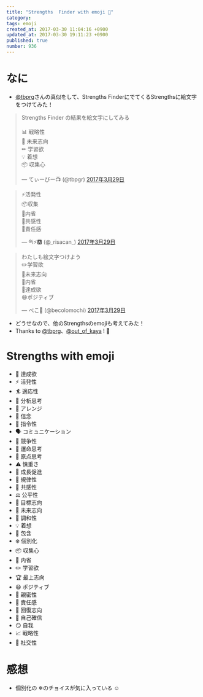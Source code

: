 ```yaml
---
title: "Strengths  Finder with emoji 🐶"
category: 
tags: emoji
created_at: 2017-03-30 11:04:16 +0900
updated_at: 2017-03-30 19:11:23 +0900
published: true
number: 936
---
```


# なに
*  [@tbprg](https://twitter.com/tbprg)さんの真似をして、Strengths FinderにでてくるStrengthsに絵文字をつけてみた！

<blockquote class="twitter-tweet" data-lang="ja"><p lang="ja" dir="ltr">Strengths Finder の結果を絵文字にしてみる<br><br>📊 戦略性<br>🚀 未来志向<br>✏ 学習欲<br>💡 着想<br>📦 収集心</p>&mdash; てぃーびー📺 (@tbpgr) <a href="https://twitter.com/tbpgr/status/847081683136360449">2017年3月29日</a></blockquote>

<script async src="//platform.twitter.com/widgets.js" charset="utf-8"></script>
<blockquote class="twitter-tweet" data-lang="ja"><p lang="ja" dir="ltr">⚡️活発性<br>📦収集<br>💭内省<br>💞共感性<br>😤責任感</p>&mdash; ®️ℹ️⚡️🅰️ (@_risacan_) <a href="https://twitter.com/_risacan_/status/847083942855393280">2017年3月29日</a></blockquote>
<script async src="//platform.twitter.com/widgets.js" charset="utf-8"></script>
<blockquote class="twitter-tweet" data-lang="ja"><p lang="ja" dir="ltr">わたしも絵文字つけよう<br>✏️学習欲<br>🚀未来志向<br>💭内省<br>💪達成欲<br>😄ポジティブ</p>&mdash; べこ🐄 (@becolomochi) <a href="https://twitter.com/becolomochi/status/847087177552998400">2017年3月29日</a></blockquote>
<script async src="//platform.twitter.com/widgets.js" charset="utf-8"></script>

* どうせなので、他のStrengthsのemojiも考えてみた！
* Thanks to [@tbprg](https://twitter.com/tbprg)、[@out_of_kaya](https://twitter.com/out_of_kaya) ! :tada: 


# Strengths with emoji
* 💪 達成欲
* ⚡️ 活発性
* 🏄 適応性
* 🤔 分析思考　
* 🎨 アレンジ
* 💎 信念
* 📣 指令性
* 🗣 コミュニケーション
* 🏅 競争性
* 🔮 運命思考
* 🗿 原点思考
* ⚠️ 慎重さ
* 🌾 成長促進
* 📃 規律性
* 💞 共感性
* ⚖ 公平性
* 🏁 目標志向
* 🚀 未来志向
* 🙏 調和性
* 💡 着想
* 🤗 包含
* ❄️ 個別化
* 📦 収集心
* 💭 内省
* ✏️ 学習欲
* 🏆 最上志向
* 😄 ポジティブ
* 👫 親密性
* 😤 責任感
* 🏥 回復志向
* 👑 自己確信
* 😏 自我
* 📈 戦略性
* 👥 社交性

# 感想
* 個別化の ❄のチョイスが気に入っている :relaxed: 
